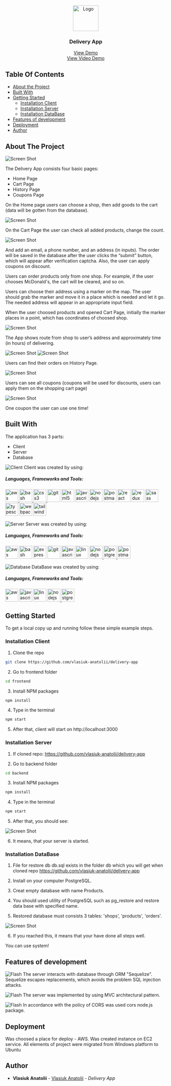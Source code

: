 <br/>
<p align="center">
  <img src="images-readme/Logo_delivery_app.jpg" alt="Logo" width="80" height="80">

  <h3 align="center">Delivery App</h3>

  <p align="center">
    <a href="http://ec2-16-16-100-211.eu-north-1.compute.amazonaws.com:3000">View Demo</a>
    </br>
    <a href="https://www.loom.com/share/27e214f9cb6c4d89907eee1a4db49a6a">View Video Demo</a>
  </p>
</p>


## Table Of Contents

* [About the Project](#about-the-project)
* [Built With](#built-with)
* [Getting Started](#getting-started)
  * [Installation Client](#installation-client)
  * [Installation Server](#installation-server)
  * [Installation DataBase](#installation-database)
* [Features of development](#features-of-development)
* [Deployment](#deployment)
* [Author](#author)

## About The Project

![Screen Shot](images-readme/Screenshot_1_delivery_app.jpg)

The Delivery App consists four basic pages:
* Home Page
* Cart Page
* History Page
* Coupons Page

On the Home page users can choose a shop, then add goods to the cart (data will be gotten from the database).

![Screen Shot](images-readme/Screenshot_2_delivery_app.jpg)

On the Cart Page the user can check all added products, change the count. 

![Screen Shot](images-readme/Screenshot_3_delivery_app.jpg)

And add an email, a phone number, and an address (in
inputs). The order will be saved in the database after the user clicks the “submit” button, which will appear after verification captcha. Also, the user can apply coupons on discount.

Users can order products only from one shop. For example, if the user chooses McDonald's, the cart will be cleared, and so on.

Users can choose their address using a marker on the map. The user should grab the marker and move it in  a place which is needed and let it go. The needed address will appear in an appropriate input field.

When the user choosed products and opened Cart Page, initially the marker places in a point, which has coordinates of choosed shop.

![Screen Shot](images-readme/Screenshot_4_delivery_app.jpg)

The App shows route from shop to user’s address and approximately time (in hours) of delivering.

![Screen Shot](images-readme/Screenshot_5_delivery_app.jpg)
![Screen Shot](images-readme/Screenshot_6_delivery_app.jpg)

Users can find their orders on History Page.

![Screen Shot](images-readme/Screenshot_7_delivery_app.jpg)

Users can see all coupons (coupons will be used for
discounts, users can apply them on the shopping cart page)

![Screen Shot](images-readme/Screenshot_8_delivery_app.jpg)

One coupon the user can use one time!

## Built With
The application has 3 parts:
* Client
* Server
* Database

![Client](images-readme/approve.png) Client was created by using:
<h5 align="left">Languages, Frameworks and Tools:</h5>

<p align="left">
<a href="https://aws.amazon.com" target="_blank" rel="noreferrer"> <img src="https://raw.githubusercontent.com/devicons/devicon/master/icons/amazonwebservices/amazonwebservices-original-wordmark.svg" alt="aws" width="40" height="40"/> </a>
<a href="https://www.gnu.org/software/bash/" target="_blank" rel="noreferrer"> 
<img src="https://www.vectorlogo.zone/logos/gnu_bash/gnu_bash-icon.svg" alt="bash" width="40" height="40"/> </a> 
<a href="https://www.w3schools.com/css/" target="_blank" rel="noreferrer"> <img src="https://raw.githubusercontent.com/devicons/devicon/master/icons/css3/css3-original-wordmark.svg" alt="css3" width="40" height="40"/> </a> 
<a href="https://git-scm.com/" target="_blank" rel="noreferrer"> <img src="https://www.vectorlogo.zone/logos/git-scm/git-scm-icon.svg" alt="git" width="40" height="40"/></a>
<a href="https://www.w3.org/html/" target="_blank" rel="noreferrer"> <img src="https://raw.githubusercontent.com/devicons/devicon/master/icons/html5/html5-original-wordmark.svg" alt="html5" width="40" height="40"/></a> 
<a href="https://developer.mozilla.org/en-US/docs/Web/JavaScript" target="_blank" rel="noreferrer"> <img src="https://raw.githubusercontent.com/devicons/devicon/master/icons/javascript/javascript-original.svg" alt="javascript" width="40" height="40"/></a> 
<a href="https://nodejs.org" target="_blank" rel="noreferrer"> <img src="https://raw.githubusercontent.com/devicons/devicon/master/icons/nodejs/nodejs-original-wordmark.svg" alt="nodejs" width="40" height="40"/></a>
<a href="https://postman.com" target="_blank" rel="noreferrer"><img src="https://www.vectorlogo.zone/logos/getpostman/getpostman-icon.svg" alt="postman" width="40" height="40"/></a> 
<a href="https://reactjs.org/" target="_blank" rel="noreferrer"> <img src="https://raw.githubusercontent.com/devicons/devicon/master/icons/react/react-original-wordmark.svg" alt="react" width="40" height="40"/></a> 
<a href="https://redux.js.org" target="_blank" rel="noreferrer"> <img src="https://raw.githubusercontent.com/devicons/devicon/master/icons/redux/redux-original.svg" alt="redux" width="40" height="40"/></a> 
<a href="https://sass-lang.com" target="_blank" rel="noreferrer"> <img src="https://raw.githubusercontent.com/devicons/devicon/master/icons/sass/sass-original.svg" alt="sass" width="40" height="40"/> </a> <a href="https://www.typescriptlang.org/" target="_blank" rel="noreferrer"> <img src="https://raw.githubusercontent.com/devicons/devicon/master/icons/typescript/typescript-original.svg" alt="typescript" width="40" height="40"/></a> 
<a href="https://webpack.js.org" target="_blank" rel="noreferrer"> <img src="https://raw.githubusercontent.com/devicons/devicon/d00d0969292a6569d45b06d3f350f463a0107b0d/icons/webpack/webpack-original-wordmark.svg" alt="webpack" width="40" height="40"/></a> 
<a href="https://tailwindcss.com/" target="_blank" rel="noreferrer"> <img src="https://tailwindcss.com/favicons/favicon-32x32.png?v=3" alt="tailwindcss" width="40" height="40"/></a> 
</p>


![Server](images-readme/approve.png) Server was created by using:
<h5 align="left">Languages, Frameworks and Tools:</h5>
<p align="left"> 
<a href="https://aws.amazon.com" target="_blank" rel="noreferrer"> <img src="https://raw.githubusercontent.com/devicons/devicon/master/icons/amazonwebservices/amazonwebservices-original-wordmark.svg" alt="aws" width="40" height="40"/></a> 
<a href="https://www.gnu.org/software/bash/" target="_blank" rel="noreferrer"> <img src="https://www.vectorlogo.zone/logos/gnu_bash/gnu_bash-icon.svg" alt="bash" width="40" height="40"/></a> 
<a href="https://expressjs.com" target="_blank" rel="noreferrer"><img src="https://raw.githubusercontent.com/devicons/devicon/master/icons/express/express-original-wordmark.svg" alt="express" width="40" height="40"/></a> 
<a href="https://git-scm.com/" target="_blank" rel="noreferrer"><img src="https://www.vectorlogo.zone/logos/git-scm/git-scm-icon.svg" alt="git" width="40" height="40"/></a> 
<a href="https://developer.mozilla.org/en-US/docs/Web/JavaScript" target="_blank" rel="noreferrer"> <img src="https://raw.githubusercontent.com/devicons/devicon/master/icons/javascript/javascript-original.svg" alt="javascript" width="40" height="40"/></a> 
<a href="https://www.linux.org/" target="_blank" rel="noreferrer"> <img src="https://raw.githubusercontent.com/devicons/devicon/master/icons/linux/linux-original.svg" alt="linux" width="40" height="40"/></a> 
<a href="https://nodejs.org" target="_blank" rel="noreferrer"> <img src="https://raw.githubusercontent.com/devicons/devicon/master/icons/nodejs/nodejs-original-wordmark.svg" alt="nodejs" width="40" height="40"/> </a> <a href="https://www.postgresql.org" target="_blank" rel="noreferrer"> <img src="https://raw.githubusercontent.com/devicons/devicon/master/icons/postgresql/postgresql-original-wordmark.svg" alt="postgresql" width="40" height="40"/> </a> <a href="https://postman.com" target="_blank" rel="noreferrer"> <img src="https://www.vectorlogo.zone/logos/getpostman/getpostman-icon.svg" alt="postman" width="40" height="40"/> </a></p>

![Database](images-readme/approve.png) DataBase was created by using:
<h5 align="left">Languages, Frameworks and Tools:</h5>

<p align="left"> 
<a href="https://aws.amazon.com" target="_blank" rel="noreferrer"> <img src="https://raw.githubusercontent.com/devicons/devicon/master/icons/amazonwebservices/amazonwebservices-original-wordmark.svg" alt="aws" width="40" height="40"/></a> 
<a href="https://developer.mozilla.org/en-US/docs/Web/JavaScript" target="_blank" rel="noreferrer"><img src="https://raw.githubusercontent.com/devicons/devicon/master/icons/javascript/javascript-original.svg" alt="javascript" width="40" height="40"/></a> 
<a href="https://www.linux.org/" target="_blank" rel="noreferrer"><img src="https://raw.githubusercontent.com/devicons/devicon/master/icons/linux/linux-original.svg" alt="linux" width="40" height="40"/></a> 
<a href="https://nodejs.org" target="_blank" rel="noreferrer"> <img src="https://raw.githubusercontent.com/devicons/devicon/master/icons/nodejs/nodejs-original-wordmark.svg" alt="nodejs" width="40" height="40"/> </a> <a href="https://www.postgresql.org" target="_blank" rel="noreferrer"> <img src="https://raw.githubusercontent.com/devicons/devicon/master/icons/postgresql/postgresql-original-wordmark.svg" alt="postgresql" width="40" height="40"/></a></p>


## Getting Started

To get a local copy up and running follow these simple example steps.

### Installation Client

1. Clone the repo

```sh
git clone https://github.com/vlasiuk-anatolii/delivery-app
```
2. Go to frontend folder 
```sh
cd frontend
```
3. Install NPM packages

```sh
npm install
```
4. Type in the terminal

```sh
npm start
```
5. After that, client will start on http://localhost:3000

### Installation Server

1. If cloned repo: https://github.com/vlasiuk-anatolii/delivery-app

2. Go to backend folder 
```sh
cd backend
```

3. Install NPM packages

```sh
npm install
```
4. Type in the terminal

```sh
npm start
```

5. After that, you should see:

![Screen Shot](images-readme/Screenshot_10_delivery_app.jpg)

6. It means, that your server is started.

### Installation DataBase

1. File for restore db db.sql exists in the folder db which you will get when cloned repo https://github.com/vlasiuk-anatolii/delivery-app

2. Install on your computer PostgreSQL.

3. Creat empty database with name Products.
4. You should used utility of PostgreSQL such as pg_restore and restore data base with specified name.
5. Restored database must consists 3 tables: 'shops', 'products', 'orders'.

![Screen Shot](images-readme/Screenshot_11_delivery_app.jpg)

6. If you reached this, it means that your have done all steps well.

You can use system!

## Features of development

![Flash](images-readme/flash.png) The server interacts with database through ORM "Sequelize". Sequelize escapes replacements, which avoids the problem SQL injection attacks.

![Flash](images-readme/flash.png) The server was implemented by using MVC architectural pattern.

![Flash](images-readme/flash.png) In accordance with the policy of CORS was used cors node.js package.


## Deployment
Was choosed a place for deploy - AWS.
Was created instance on EC2 service.
All elements of project were migrated from Windows platform to Ubuntu

## Author

* **Vlasiuk Anatolii** - [Vlasiuk Anatolii](https://github.com/vlasiuk-anatolii) - *Delivery App*
